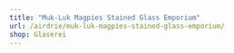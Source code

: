 ```yaml
---
title: "Muk-Luk Magpies Stained Glass Emporium"
url: /airdrie/muk-luk-magpies-stained-glass-emporium/
shop: Glaserei
---
```

